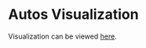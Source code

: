 # Autos Visualization

Visualization can be viewed [here](http://dafinaolluri.github.io/autos-visualization/).
